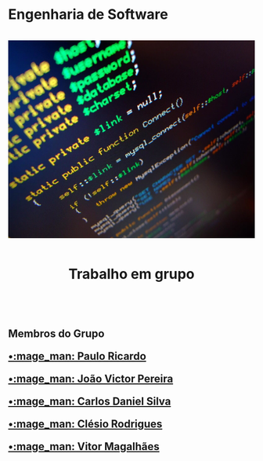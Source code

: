# Engenharia de Software
<br>
<img align ="center" src="en.jpg">  
<br>
<br>

<h1>
 <p align ="center">Trabalho em grupo</p>
 <br>
 </h1>

 <h2>
 <p>Membros do Grupo</p>
 
 <p><a href="https://github.com/PauloRicard0">•:mage_man: Paulo Ricardo</a> </p>

 <p><a href="https://github.com/jvpererinha">•:mage_man: João Victor Pereira</a> </p>

 <p><a href="https://github.com/kodagmaster">•:mage_man: Carlos Daniel Silva</a> </p>
 
 <p><a href="https://github.com/clesiocrc">•:mage_man: Clésio Rodrigues</a></p>

 <p><a href="https://github.com/vitorfurt">•:mage_man: Vitor Magalhães</a></p>

</h2>

